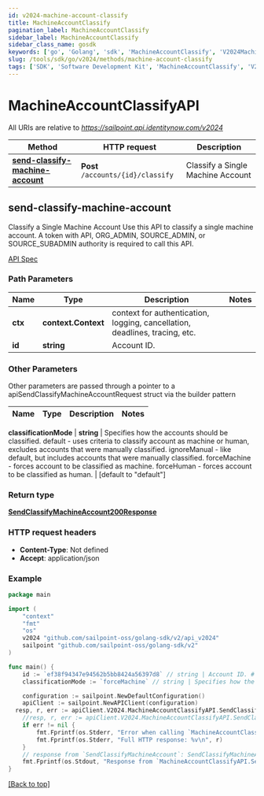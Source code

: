 ```yaml
---
id: v2024-machine-account-classify
title: MachineAccountClassify
pagination_label: MachineAccountClassify
sidebar_label: MachineAccountClassify
sidebar_class_name: gosdk
keywords: ['go', 'Golang', 'sdk', 'MachineAccountClassify', 'V2024MachineAccountClassify'] 
slug: /tools/sdk/go/v2024/methods/machine-account-classify
tags: ['SDK', 'Software Development Kit', 'MachineAccountClassify', 'V2024MachineAccountClassify']
---
```


# MachineAccountClassifyAPI
   
All URIs are relative to *https://sailpoint.api.identitynow.com/v2024*

Method | HTTP request | Description
------------- | ------------- | -------------
[**send-classify-machine-account**](#send-classify-machine-account) | **Post** `/accounts/{id}/classify` | Classify a Single Machine Account


## send-classify-machine-account
Classify a Single Machine Account
Use this API to classify a single machine account.
A token with API, ORG_ADMIN, SOURCE_ADMIN, or SOURCE_SUBADMIN authority is required to call this API.

[API Spec](https://developer.sailpoint.com/docs/api/v2024/send-classify-machine-account)

### Path Parameters


Name | Type | Description  | Notes
------------- | ------------- | ------------- | -------------
**ctx** | **context.Context** | context for authentication, logging, cancellation, deadlines, tracing, etc.
**id** | **string** | Account ID. | 

### Other Parameters

Other parameters are passed through a pointer to a apiSendClassifyMachineAccountRequest struct via the builder pattern


Name | Type | Description  | Notes
------------- | ------------- | ------------- | -------------

 **classificationMode** | **string** | Specifies how the accounts should be classified.        default - uses criteria to classify account as machine or human, excludes accounts that were manually classified.       ignoreManual - like default, but includes accounts that were manually classified.       forceMachine - forces account to be classified as machine.       forceHuman - forces account to be classified as human. | [default to &quot;default&quot;]

### Return type

[**SendClassifyMachineAccount200Response**](../models/send-classify-machine-account200-response)

### HTTP request headers

- **Content-Type**: Not defined
- **Accept**: application/json

### Example

```go
package main

import (
	"context"
	"fmt"
	"os"
    v2024 "github.com/sailpoint-oss/golang-sdk/v2/api_v2024"
	sailpoint "github.com/sailpoint-oss/golang-sdk/v2"
)

func main() {
    id := `ef38f94347e94562b5bb8424a56397d8` // string | Account ID. # string | Account ID.
    classificationMode := `forceMachine` // string | Specifies how the accounts should be classified.        default - uses criteria to classify account as machine or human, excludes accounts that were manually classified.       ignoreManual - like default, but includes accounts that were manually classified.       forceMachine - forces account to be classified as machine.       forceHuman - forces account to be classified as human. (optional) (default to "default") # string | Specifies how the accounts should be classified.        default - uses criteria to classify account as machine or human, excludes accounts that were manually classified.       ignoreManual - like default, but includes accounts that were manually classified.       forceMachine - forces account to be classified as machine.       forceHuman - forces account to be classified as human. (optional) (default to "default")

	configuration := sailpoint.NewDefaultConfiguration()
	apiClient := sailpoint.NewAPIClient(configuration)
  resp, r, err := apiClient.V2024.MachineAccountClassifyAPI.SendClassifyMachineAccount(context.Background(), id).Execute()
	//resp, r, err := apiClient.V2024.MachineAccountClassifyAPI.SendClassifyMachineAccount(context.Background(), id).ClassificationMode(classificationMode).Execute()
	if err != nil {
		fmt.Fprintf(os.Stderr, "Error when calling `MachineAccountClassifyAPI.SendClassifyMachineAccount``: %v\n", err)
		fmt.Fprintf(os.Stderr, "Full HTTP response: %v\n", r)
	}
	// response from `SendClassifyMachineAccount`: SendClassifyMachineAccount200Response
	fmt.Fprintf(os.Stdout, "Response from `MachineAccountClassifyAPI.SendClassifyMachineAccount`: %v\n", resp)
}
```

[[Back to top]](#)

